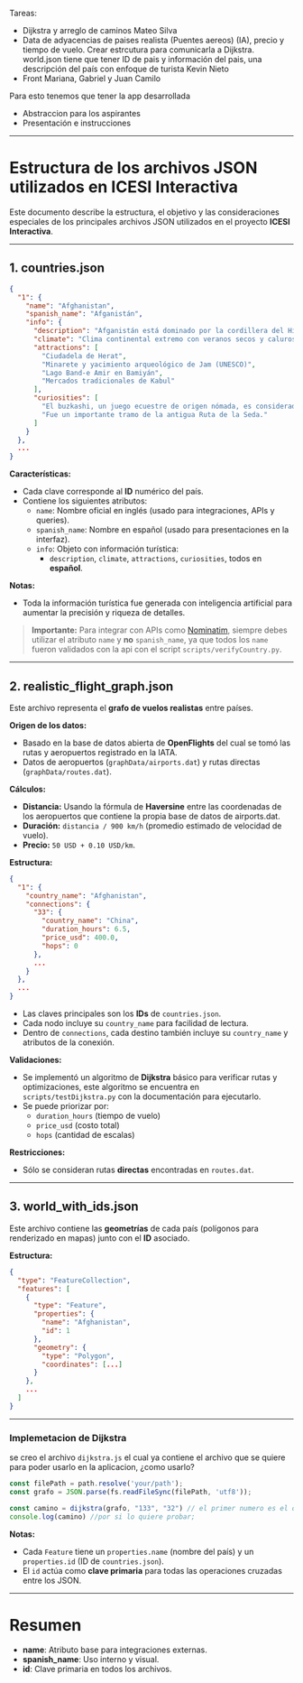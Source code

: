 Tareas:
- Dijkstra y arreglo de caminos
Mateo Silva
- Data de adyacencias de paises realista (Puentes aereos) (IA), precio y tiempo de vuelo. Crear estrcutura para comunicarla a Dijkstra. world.json tiene que tener ID de pais y información del pais, una descripción del país con enfoque de turista
Kevin Nieto
- Front
Mariana, Gabriel y Juan Camilo


Para esto tenemos que tener la app desarrollada
- Abstraccion para los aspirantes
- Presentación e instrucciones
---

# Estructura de los archivos JSON utilizados en ICESI Interactiva

Este documento describe la estructura, el objetivo y las consideraciones especiales de los principales archivos JSON utilizados en el proyecto **ICESI Interactiva**.

---

## 1. countries.json

```json
{
  "1": {
    "name": "Afghanistan",
    "spanish_name": "Afganistán",
    "info": {
      "description": "Afganistán está dominado por la cordillera del Hindu Kush y posee una historia que abarca imperios persas, mogoles y soviéticos.",
      "climate": "Clima continental extremo con veranos secos y calurosos e inviernos fríos; en las montañas las nevadas son abundantes.",
      "attractions": [
        "Ciudadela de Herat",
        "Minarete y yacimiento arqueológico de Jam (UNESCO)",
        "Lago Band‑e Amir en Bamiyán",
        "Mercados tradicionales de Kabul"
      ],
      "curiosities": [
        "El buzkashi, un juego ecuestre de origen nómada, es considerado el deporte nacional.",
        "Fue un importante tramo de la antigua Ruta de la Seda."
      ]
    }
  },
  ...
}
```

**Características:**
- Cada clave corresponde al **ID** numérico del país.
- Contiene los siguientes atributos:
  - `name`: Nombre oficial en inglés (usado para integraciones, APIs y queries).
  - `spanish_name`: Nombre en español (usado para presentaciones en la interfaz).
  - `info`: Objeto con información turística:
    - `description`, `climate`, `attractions`, `curiosities`, todos en **español**.

**Notas:**
- Toda la información turística fue generada con inteligencia artificial para aumentar la precisión y riqueza de detalles.

> **Importante:** Para integrar con APIs como [Nominatim](https://nominatim.openstreetmap.org/), siempre debes utilizar el atributo `name` y **no** `spanish_name`, ya que todos los `name` fueron validados con la api con el script `scripts/verifyCountry.py`.

---

## 2. realistic_flight_graph.json

Este archivo representa el **grafo de vuelos realistas** entre países.

**Origen de los datos:**
- Basado en la base de datos abierta de **OpenFlights** del cual se tomó las rutas y aeropuertos registrado en la IATA.
- Datos de aeropuertos (`graphData/airports.dat`) y rutas directas (`graphData/routes.dat`).

**Cálculos:**
- **Distancia:** Usando la fórmula de **Haversine** entre las coordenadas de los aeropuertos que contiene la propia base de datos de airports.dat.
- **Duración:** `distancia / 900 km/h` (promedio estimado de velocidad de vuelo).
- **Precio:** `50 USD + 0.10 USD/km`.

**Estructura:**
```json
{
  "1": {
    "country_name": "Afghanistan",
    "connections": {
      "33": {
        "country_name": "China",
        "duration_hours": 6.5,
        "price_usd": 400.0,
        "hops": 0
      },
      ...
    }
  },
  ...
}
```

- Las claves principales son los **IDs** de `countries.json`.
- Cada nodo incluye su `country_name` para facilidad de lectura.
- Dentro de `connections`, cada destino también incluye su `country_name` y atributos de la conexión.

**Validaciones:**
- Se implementó un algoritmo de **Dijkstra** básico para verificar rutas y optimizaciones, este algoritmo se encuentra en `scripts/testDijkstra.py` con la documentación para ejecutarlo.
- Se puede priorizar por:
  - `duration_hours` (tiempo de vuelo)
  - `price_usd` (costo total)
  - `hops` (cantidad de escalas)

**Restricciones:**
- Sólo se consideran rutas **directas** encontradas en `routes.dat`.

---

## 3. world_with_ids.json

Este archivo contiene las **geometrías** de cada país (polígonos para renderizado en mapas) junto con el **ID** asociado.

**Estructura:**
```json
{
  "type": "FeatureCollection",
  "features": [
    {
      "type": "Feature",
      "properties": {
        "name": "Afghanistan",
        "id": 1
      },
      "geometry": {
        "type": "Polygon",
        "coordinates": [...]
      }
    },
    ...
  ]
}
```
---

### Implemetacion de Dijkstra

se creo el archivo `dijkstra.js` el cual ya contiene el archivo que se quiere para poder usarlo en la aplicacion, ¿como usarlo?

```js
const filePath = path.resolve('your/path');
const grafo = JSON.parse(fs.readFileSync(filePath, 'utf8'));

const camino = dijkstra(grafo, "133", "32") // el primer numero es el origen y el segundo el destino, revisa que esten en el grafo para probar;
console.log(camino) //por si lo quiere probar;
```

**Notas:**
- Cada `Feature` tiene un `properties.name` (nombre del país) y un `properties.id` (ID de `countries.json`).
- El `id` actúa como **clave primaria** para todas las operaciones cruzadas entre los JSON.

---

# Resumen
- **name**: Atributo base para integraciones externas.
- **spanish_name**: Uso interno y visual.
- **id**: Clave primaria en todos los archivos.

